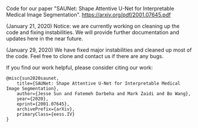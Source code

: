 Code for our paper "SAUNet: Shape Attentive U-Net for Interpretable Medical Image Segmentation". https://arxiv.org/pdf/2001.07645.pdf

(January 21, 2020) Notice: we are currently working on cleaning up the code and fixing instabilities. We will provide further documentation and updates here in the near future.

(January 29, 2020) We have fixed major instabilities and cleaned up most of the code. Feel free to clone and contact us if there are any bugs.

If you find our work helpful, please consider citing our work: 

```
@misc{sun2020saunet,
    title={SAUNet: Shape Attentive U-Net for Interpretable Medical Image Segmentation},
    author={Jesse Sun and Fatemeh Darbeha and Mark Zaidi and Bo Wang},
    year={2020},
    eprint={2001.07645},
    archivePrefix={arXiv},
    primaryClass={eess.IV}
}
```
